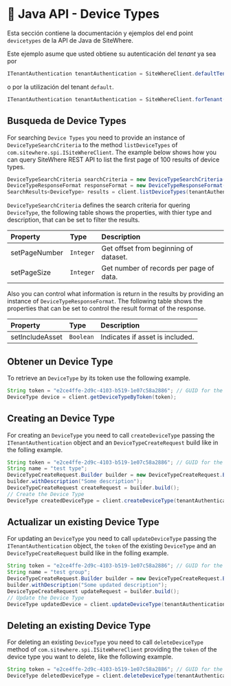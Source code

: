 # :book: Java API - Device Types

<Seo/>

Esta sección contiene la documentación y ejemplos del end point `devicetypes` de la API de Java de SiteWhere.

Este ejemplo asume que usted obtiene su autenticación del *tenant* ya sea por

```java
ITenantAuthentication tenantAuthentication = SiteWhereClient.defaultTenant();
```

o por la utilización del tenant `default`.

```java
ITenantAuthentication tenantAuthentication = SiteWhereClient.forTenant("token", "auth");
```

## Busqueda de Device Types

For searching `Device Types` you need to provide an instance of `DeviceTypeSearchCriteria`  to the method 
`listDeviceTypes` of `com.sitewhere.spi.ISiteWhereClient`. The example below shows how you can query SiteWhere REST API to 
list the first page of 100 results of device types.

```java
DeviceTypeSearchCriteria searchCriteria = new DeviceTypeSearchCriteria(1, 100);
DeviceTypeResponseFormat responseFormat = new DeviceTypeResponseFormat();
SearchResults<DeviceType> results = client.listDeviceTypes(tenantAuthentication, searchCriteria, responseFormat);
```

`DeviceTypeSearchCriteria` defines the search criteria for quering `DeviceType`, the following table shows the properties, with 
thier type and description, that can be set to filter the results.

| Property                     | Type        | Description                                                    |
|:-----------------------------|:------------|:---------------------------------------------------------------|
| setPageNumber                | `Integer`   | Get offset from beginning of dataset.                          |
| setPageSize                  | `Integer`   | Get number of records per page of data.                        |

Also you can control what information is return in the results by providing an instance of `DeviceTypeResponseFormat`.
The following table shows the properties that can be set to control the result format of the response.

| Property               | Type        | Description                                                    |
|:-----------------------|:------------|:---------------------------------------------------------------|
| setIncludeAsset        | `Boolean`   | Indicates if asset is included.                                |

## Obtener un Device Type

To retrieve an `DeviceType` by its token use the following example.

```java
String token = "e2ce4ffe-2d9c-4103-b519-1e07c58a2886"; // GUID for the DeviceType
DeviceType device = client.getDeviceTypeByToken(token);
```

## Creating an Device Type

For creating an `DeviceType` you need to call `createDeviceType` passing the `ITenantAuthentication` object and an
`DeviceTypeCreateRequest` build like in the folling example.

```java
String token = "e2ce4ffe-2d9c-4103-b519-1e07c58a2886"; // GUID for the Device Type
String name = "test type";
DeviceTypeCreateRequest.Builder builder = new DeviceTypeCreateRequest.Builder(token, name);
builder.withDescription("Some description");
DeviceTypeCreateRequest createRequest = builder.build();
// Create the Device Type
DeviceType createdDeviceType = client.createDeviceType(tenantAuthentication, createRequest);
```

## Actualizar un existing Device Type

For updating an `DeviceType` you need to call `updateDeviceType` passing the `ITenantAuthentication` object,
the `token` of the existing `DeviceType` and an `DeviceTypeCreateRequest` build like in the folling example.

```java
String token = "e2ce4ffe-2d9c-4103-b519-1e07c58a2886"; // GUID for the Device Type
String name = "test group";
DeviceTypeCreateRequest.Builder builder = new DeviceTypeCreateRequest.Builder(token, name);
builder.withDescription("Some updated description");
DeviceTypeCreateRequest updateRequest = builder.build();
// Update the Device Type
DeviceType updatedDevice = client.updateDeviceType(tenantAuthentication, token, updateRequest);
```

## Deleting an existing Device Type

For deleting an existing `DeviceType` you need to call `deleteDeviceType` method of `com.sitewhere.spi.ISiteWhereClient`
providing the `token` of the device type you want to delete, like the following example.

```java
String token = "e2ce4ffe-2d9c-4103-b519-1e07c58a2886"; // GUID for the Device Type
DeviceType deletedDeviceType = client.deleteDeviceType(tenantAuthentication, token);
```
